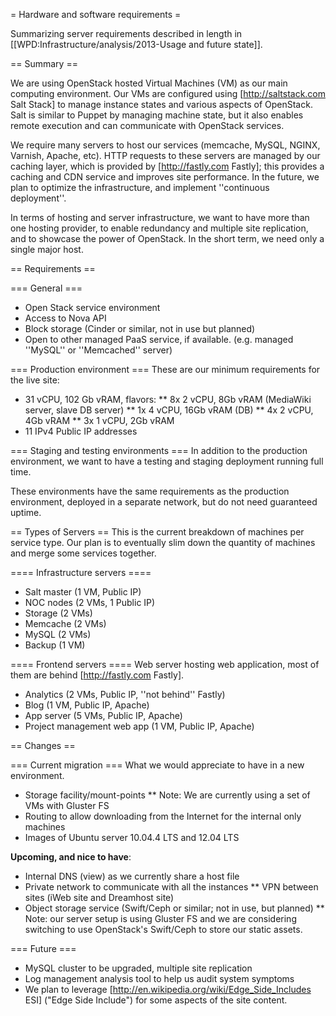 = Hardware and software requirements =

Summarizing server requirements described in length in [[WPD:Infrastructure/analysis/2013-Usage and future state]].

== Summary ==

We are using OpenStack hosted Virtual Machines (VM) as our main computing environment. Our VMs are configured using [http://saltstack.com Salt Stack] to manage instance states and various aspects of OpenStack. Salt is similar to Puppet by managing machine state, but it also enables remote execution and can communicate with OpenStack services.

We require many servers to host our services (memcache, MySQL, NGINX, Varnish, Apache, etc). HTTP requests to these servers are managed by our caching layer, which is provided by [http://fastly.com Fastly]; this provides a caching and CDN service and improves site performance. In the future, we plan to optimize the infrastructure, and implement ''continuous deployment''.

In terms of hosting and server infrastructure, we want to have more than one hosting provider, to enable redundancy and multiple site replication, and to showcase the power of OpenStack. In the short term, we need only a single major host.

== Requirements ==

=== General ===
* Open Stack service environment
* Access to Nova API
* Block storage (Cinder or similar, not in use but planned)
* Open to other managed PaaS service, if available. (e.g. managed ''MySQL'' or ''Memcached'' server)

=== Production environment ===
These are our minimum requirements for the live site:

* 31 vCPU, 102 Gb vRAM, flavors:
** 8x 2 vCPU, 8Gb vRAM (MediaWiki server, slave DB server)
** 1x 4 vCPU, 16Gb vRAM (DB)
** 4x 2 vCPU, 4Gb vRAM
** 3x 1 vCPU, 2Gb vRAM
* 11 IPv4 Public IP addresses


=== Staging and testing environments ===
In addition to the production environment, we want to have a testing and staging deployment running full time.

These environments have the same requirements as the production environment,  deployed in a separate network, but do not need guaranteed uptime.

== Types of Servers ==
This is the current breakdown of machines per service type. Our plan is to eventually slim down the quantity of machines and merge some services together.

==== Infrastructure servers ====
* Salt master (1 VM, Public IP)
* NOC nodes (2 VMs, 1 Public IP)
* Storage (2 VMs)
* Memcache (2 VMs)
* MySQL (2 VMs)
* Backup (1 VM)

==== Frontend servers ====
Web server hosting web application, most of them are behind [http://fastly.com Fastly].

* Analytics (2 VMs, Public IP, ''not behind'' Fastly)
* Blog (1 VM, Public IP, Apache)
* App server (5 VMs, Public IP, Apache)
* Project management web app (1 VM, Public IP, Apache)

== Changes ==

=== Current migration ===
What we would appreciate to have in a new environment.

* Storage facility/mount-points 
** Note: We are currently using a set of VMs with Gluster FS
* Routing to allow downloading from the Internet for the internal only machines
* Images of Ubuntu server 10.04.4 LTS and 12.04 LTS

**Upcoming, and nice to have**:
* Internal DNS (view) as we currently share a host file
* Private network to communicate with all the instances
** VPN between sites (iWeb site and Dreamhost site)
* Object storage service (Swift/Ceph or similar; not in use, but planned)
** Note: our server setup is using Gluster FS and we are considering switching to use OpenStack's Swift/Ceph to store our static assets.

=== Future ===
* MySQL cluster to be upgraded, multiple site replication
* Log management analysis tool to help us audit system symptoms
* We plan to leverage [http://en.wikipedia.org/wiki/Edge_Side_Includes ESI] ("Edge Side Include") for some aspects of the site content.